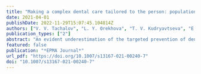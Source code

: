 ```yaml
---
title: "Making a complex dental care tailored to the person: population health in focus of predictive, preventive and personalised (3P) medical approach"
date: 2021-04-01
publishDate: 2022-11-29T15:07:45.104814Z
authors: ["V. V. Tachalov", "L. Y. Orekhova", "T. V. Kudryavtseva", "E. S. Loboda", "M. G. Pachkoriia", "I. V. Berezkina", "O. Golubnitschaja"]
publication_types: ["2"]
abstract: "An evident underestimation of the targeted prevention of dental diseases is strongly supported by alarming epidemiologic statistics globally. For example, epidemiologists demonstrated 100% prevalence of dental caries in the Russian population followed by clinical manifestation of periodontal diseases. Inadequately provided oral health services in populations are caused by multi-factorial deficits including but not limited to low socio-economic status of affected individuals, lack of insurance in sub-populations, insufficient density of dedicated medical units. Another important aspect is the “participatory” medicine based on the active participation of population in maintaining oral health: healthcare will remain insufficient as long as the patient is not motivated and does not feel responsible for their oral health. To this end, nearly half of chronically diseased people do not comply with adequate medical services suffering from severely progressing pathologies. Noteworthy, the prominent risk factors and comorbidities linked to the severe disease course and poor outcomes in COVID-19-infected individuals, such as elderly, diabetes mellitus, hypertension and cardiovascular disease, are frequently associated with significantly altered oral microbiome profiles, systemic inflammatory processes and poor oral health. Suggested pathomechanisms consider potential preferences in the interaction between the viral particles and the host microbiota including oral cavity, the respiratory and gastrointestinal tracts. Since an aspiration of periodontopathic bacteria induces the expression of angiotensin-converting enzyme 2, the receptor for SARS-CoV-2, and production of inflammatory cytokines in the lower respiratory tract, poor oral hygiene and periodontal disease have been proposed as leading to COVID-19 aggravation. Consequently, the issue-dedicated expert recommendations are focused on the optimal oral hygiene as being crucial for improved individual outcomes and reduced morbidity under the COVID-19 pandemic condition. Current study demonstrated that age, gender, socio-economic status, quality of environment and life-style, oral hygiene quality, regularity of dental services requested, level of motivation and responsibility for own health status and corresponding behavioural patterns are the key parameters for the patient stratification considering person-tailored approach in a complex dental care in the population. Consequently, innovative screening programmes and adapted treatment schemes are crucial for the complex person-tailored dental care to improve individual outcomes and healthcare provided to the population."
featured: false
publication: "*EPMA Journal*"
url_pdf: "https://doi.org/10.1007/s13167-021-00240-7"
doi: "10.1007/s13167-021-00240-7"
---
```



